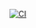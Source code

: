 [![CI](https://github.com/SmsS4/SharifMusic/workflows/CI/badge.svg?branch=master)](https://github.com/SmsS4/SharifMusic/actions)

